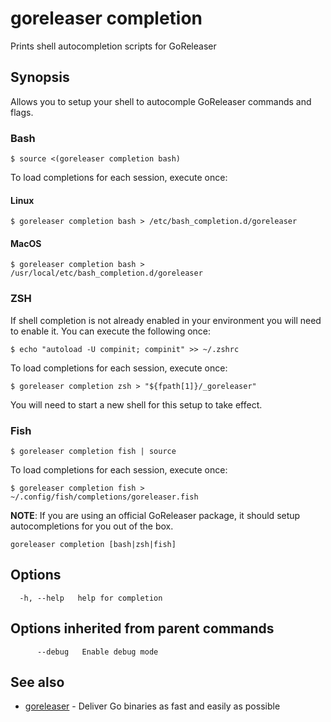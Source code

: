 # goreleaser completion

Prints shell autocompletion scripts for GoReleaser

## Synopsis

Allows you to setup your shell to autocomple GoReleaser commands and flags.

### Bash

	$ source <(goreleaser completion bash)

To load completions for each session, execute once:

#### Linux

	$ goreleaser completion bash > /etc/bash_completion.d/goreleaser

#### MacOS

	$ goreleaser completion bash > /usr/local/etc/bash_completion.d/goreleaser

### ZSH

If shell completion is not already enabled in your environment you will need to enable it.
You can execute the following once:

	$ echo "autoload -U compinit; compinit" >> ~/.zshrc

To load completions for each session, execute once:

	$ goreleaser completion zsh > "${fpath[1]}/_goreleaser"

You will need to start a new shell for this setup to take effect.

### Fish

	$ goreleaser completion fish | source

To load completions for each session, execute once:

	$ goreleaser completion fish > ~/.config/fish/completions/goreleaser.fish

**NOTE**: If you are using an official GoReleaser package, it should setup autocompletions for you out of the box.


```
goreleaser completion [bash|zsh|fish]
```

## Options

```
  -h, --help   help for completion
```

## Options inherited from parent commands

```
      --debug   Enable debug mode
```

## See also

* [goreleaser](/cmd/goreleaser/)	 - Deliver Go binaries as fast and easily as possible

